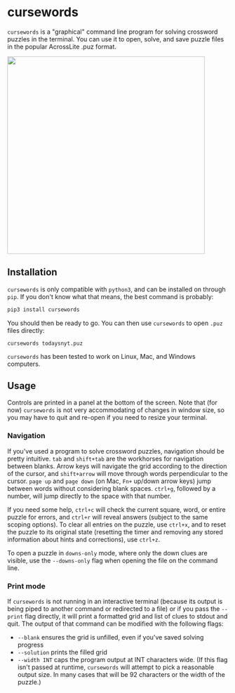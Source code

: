 # cursewords

`cursewords` is a "graphical" command line program for solving crossword puzzles in the terminal. You can use it to open, solve, and save puzzle files in the popular AcrossLite .puz format.

<img src="https://raw.githubusercontent.com/thisisparker/cursewords/master/demo.gif" width=450px>

## Installation

`cursewords` is only compatible with `python3`, and can be installed on through `pip`. If you don't know what that means, the best command is probably:

```bash
pip3 install cursewords
```

You should then be ready to go. You can then use  `cursewords` to open `.puz` files directly:

```
cursewords todaysnyt.puz
```

`cursewords` has been tested to work on Linux, Mac, and Windows computers.

## Usage

Controls are printed in a panel at the bottom of the screen. Note that (for now) `cursewords` is not very accommodating of changes in window size, so you may have to quit and re-open if you need to resize your terminal.

### Navigation

If you've used a program to solve crossword puzzles, navigation should be pretty intuitive. `tab` and `shift+tab` are the workhorses for navigation between blanks. Arrow keys will navigate the grid according to the direction of the cursor, and `shift+arrow` will move through words perpendicular to the cursor. `page up` and `page down` (on Mac, `Fn+` up/down arrow keys) jump between words without considering blank spaces. `ctrl+g`, followed by a number, will jump directly to the space with that number.

If you need some help, `ctrl+c` will check the current square, word, or entire puzzle for errors, and `ctrl+r` will reveal answers (subject to the same scoping options). To clear all entries on the puzzle, use `ctrl+x`, and to reset the puzzle to its original state (resetting the timer and removing any stored information about hints and corrections), use `ctrl+z`.

To open a puzzle in `downs-only` mode, where only the down clues are visible, use the `--downs-only` flag when opening the file on the command line.

### Print mode

If `cursewords` is not running in an interactive terminal (because its output is being piped to another command or redirected to a file) or if you pass the `--print` flag directly, it will print a formatted grid and list of clues to stdout and quit. The output of that command can be modified with the following flags:

* `--blank` ensures the grid is unfilled, even if you've saved solving progress
* `--solution` prints the filled grid
* `--width INT` caps the program output at INT characters wide. (If this flag isn't passed at runtime, `cursewords` will attempt to pick a reasonable output size. In many cases that will be 92 characters or the width of the puzzle.)

